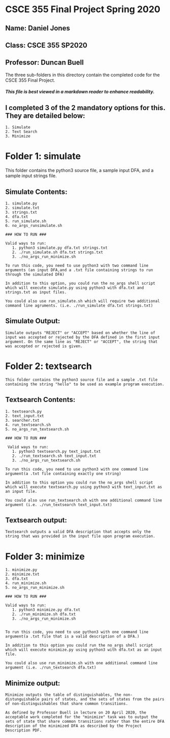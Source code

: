 # CSCE 355 Final Project Spring 2020
## Name: Daniel Jones
## Class: CSCE 355 SP2020
## Professor: Duncan Buell

The three sub-folders in this directory contain the completed code for the CSCE 355 Final Project.

##### _This file is best viewed in a markdown reader to enhance readability._

## I completed 3 of the 2 mandatory options for this. They are detailed below:
    1. Simulate
    2. Text Search
    3. Minimize

# Folder 1: simulate
  This folder contains the python3 source file, a sample input DFA, and a sample input strings file.

## Simulate Contents:

    1. simulate.py
    2. simulate.txt
    3. strings.txt
    4. dfa.txt
    5. run_simulate.sh
    6. no_args_runsimulate.sh

    ### HOW TO RUN ###

    Valid ways to run:
       1. python3 simulate.py dfa.txt strings.txt
       2. ./run_simulate.sh dfa.txt strings.txt
       3. ./no_args_run_minimize.sh

    To run this code, you need to use python3 with two command line arguments (an input DFA,and a .txt file containing strings to run through the simulated DFA)

    In addition to this option, you could run the no_args shell script which will execute simulate.py using python3 with dfa.txt and strings.txt as input files.

    You could also use run_simulate.sh which will require two additional command line agruments. (i.e. ./run_simulate dfa.txt strings.txt)

## Simulate Output:
    Simulate outputs "REJECT" or "ACCEPT" based on whether the line of input was accepted or rejected by the DFA defined in the first input argument. On the same line as "REJECT" or "ACCEPT", the string that was accepted or rejected is given.


# Folder 2: textsearch  
    This folder contains the python3 source file and a sample .txt file containing the string "hello" to be used as example program execution.

## Textsearch Contents:
    1. textsearch.py
    2. text_input.txt
    3. searcher.txt
    4. run_textsearch.sh
    5. no_args_run_textsearch.sh

    ### HOW TO RUN ###
    
     Valid ways to run:
       1. python3 textsearch.py text_input.txt
       2. ./run_textsearch.sh text_input.txt
       3. ./no_args_run_textsearch.sh

    To run this code, you need to use python3 with one command line argument(a .txt file containing exactly one string)

    In addition to this option you could run the no_args shell script which will execute textsearch.py using python3 with text_input.txt as an input file.

    You could also use run_textsearch.sh with one additional command line argument (i.e. ./run_textsearch text_input.txt)

## Textsearch output:
    Textsearch outputs a valid DFA description that accepts only the string that was provided in the input file upon program execution.    

# Folder 3: minimize
    1. minimize.py
    2. minimize.txt
    3. dfa.txt
    4. run_minimize.sh
    5. no_args_run_minimize.sh

    ### HOW TO RUN ###

    Valid ways to run:
       1. python3 minimize.py dfa.txt
       2. ./run_minimize.sh dfa.txt
       3. ./no_args_run_minimize.sh
        

    To run this code, you need to use python3 with one command line argument(a .txt file that is a valid description of a DFA.)

    In addition to this option you could run the no_args shell script which will execute minimize.py using python3 with dfa.txt as an input file.

    You could also use run_minimize.sh with one additional command line argument (i.e. ./run_textsearch dfa.txt)

## Minimize output:
    Minimize outputs the table of distinguishables, the non-distunguishable pairs of states, and the sets of states from the pairs of non-distinguishables that share common transitions.

    As defined by Professor Buell in lecture on 20 April 2020, the acceptable work completed for the "minimize" task was to output the sets of state that share common transitions rather than the entire DFA description of the minimized DFA as described by the Project Description PDF.



    


